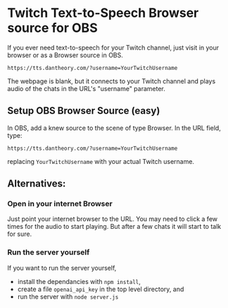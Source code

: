 # Twitch Text-to-Speech Browser source for OBS

If you ever need text-to-speech for your Twitch channel, just visit in your browser or as a Browser source in OBS.

```https://tts.dantheory.com/?username=YourTwitchUsername```

The webpage is blank, but it connects to your Twitch channel and plays audio of the chats in the URL's "username" parameter. 

## Setup OBS Browser Source (easy)

In OBS, add a knew source to the scene of type Browser. In the URL field, type:

 ```https://tts.dantheory.com/?username=YourTwitchUsername```
 
 replacing `YourTwitchUsername` with your actual Twitch username.

 ## Alternatives:

 ### Open in your internet Browser
 Just point your internet browser to the URL. You may need to click a few times for the audio to start playing. But after a few chats it will start to talk for sure. 


### Run the server yourself
If you want to run the server yourself, 
- install the dependancies with `npm install`,
- create a file `openai_api_key` in the top level directory, and
- run the server with `node server.js`